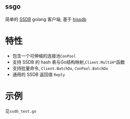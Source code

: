 ssgo
-----------------

简单的 [SSDB](http://ssdb.io) golang 客户端, 基于 [hissdb](https://github.com/seefan/gossdb)

# 特性

* 包含一个可伸缩的连接池`ConPool`
* 支持 SSDB 的 hash 表与Go结构映射,`Client.MultiH*`函数
* 支持批量命令, `Client.BatchDo`, `ConPool.BatchDo`
* 通用的 SSDB 返回值 `Reply`


# 示例

见`ssdb_test.go`